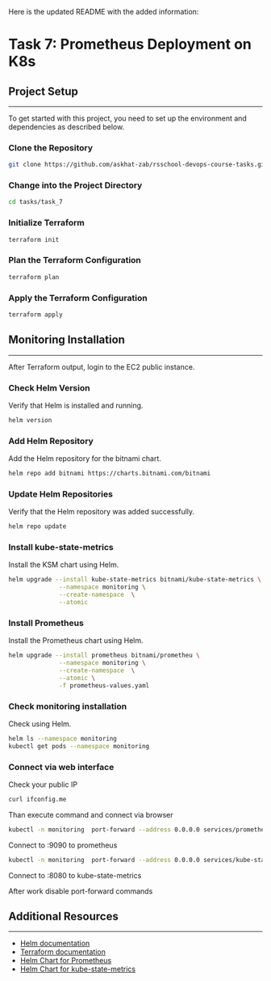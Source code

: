 

Here is the updated README with the added information:


Task 7: Prometheus Deployment on K8s
==============================================

## Project Setup
---------------

To get started with this project, you need to set up the environment and dependencies as described below.

### Clone the Repository

```bash
git clone https://github.com/askhat-zab/rsschool-devops-course-tasks.git --branch task_7
```

### Change into the Project Directory

```bash
cd tasks/task_7
```

### Initialize Terraform

```bash
terraform init
```

### Plan the Terraform Configuration

```bash
terraform plan
```

### Apply the Terraform Configuration

```bash
terraform apply
```

## Monitoring Installation
----------------------

After Terraform output, login to the EC2 public instance.

### Check Helm Version

Verify that Helm is installed and running.

```bash
helm version
```

### Add Helm Repository

Add the Helm repository for the bitnami chart.

```bash
helm repo add bitnami https://charts.bitnami.com/bitnami
```

### Update Helm Repositories

Verify that the Helm repository was added successfully.

```bash
helm repo update
```

### Install kube-state-metrics

Install the KSM chart using Helm.

```bash
helm upgrade --install kube-state-metrics bitnami/kube-state-metrics \
              --namespace monitoring \
              --create-namespace  \
              --atomic 
```

### Install Prometheus

Install the Prometheus chart using Helm.

```bash
helm upgrade --install prometheus bitnami/prometheu \
              --namespace monitoring \
              --create-namespace  \
              --atomic \
              -f prometheus-values.yaml
```



### Check monitoring installation

Check using Helm.

```bash
helm ls --namespace monitoring 
kubectl get pods --namespace monitoring 
```

### Connect via web interface

Check your public IP

```bash
curl ifconfig.me
```

Than execute command and connect via browser

```bash
kubectl -n monitoring  port-forward --address 0.0.0.0 services/prometheus-server 9090:80
```

Connect to <your-public-IP>:9090 to prometheus

```bash
kubectl -n monitoring  port-forward --address 0.0.0.0 services/kube-state-metrics 8080:8080
```

Connect to <your-public-IP>:8080 to kube-state-metrics

After work disable port-forward commands

## Additional Resources
--------------------

* [Helm documentation](https://helm.sh/docs/)
* [Terraform documentation](https://www.terraform.io/docs/)
* [Helm Chart for Prometheus](https://github.com/bitnami/charts/tree/main/bitnami/prometheus)
* [Helm Chart for kube-state-metrics](https://github.com/bitnami/charts/tree/main/bitnami/kube-state-metrics)